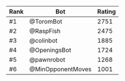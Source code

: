 Rank|Bot|Rating
---|---|---
#1|@ToromBot|2751
#2|@RaspFish|2475
#3|@colinbot|1885
#4|@OpeningsBot|1724
#5|@pawnrobot|1268
#6|@MinOpponentMoves|1001
